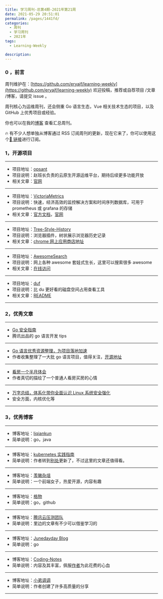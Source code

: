 ```yaml
---
title: 学习周刊-总第4期-2021年第21周
date: 2021-05-29 20:51:01
permalink: /pages/1441fd/
categories:
  - 周刊
  - 学习周刊
  - 2021年
tags:
  - Learning-Weekly

description:
---
```


### 0 ，前言

周刊维护在：[https://github.com/eryajf/learning-weekly](https://github.com/eryajf/learning-weekly) 欢迎投稿，推荐或自荐项目 /文章 /博客，请提交 issue 。

周刊核心为运维周刊，还会侧重 Go 语言生态，Vue 相关技术生态的项目，以及 GitHub 上优秀项目或经验。

你也可以在我的[博客](https://wiki.eryajf.net/learning-weekly/) 查看汇总周刊。

🔥 有不少人想单独从博客通过 RSS 订阅周刊的更新，现在它来了，你可以使用这个[🔗 链接](https://wiki.eryajf.net/learning-weekly.xml)进行订阅。

### 1，开源项目

---

- 项目地址：[opsant](https://github.com/unixhot/opsant)
- 项目说明：赵班长负责的云原生开源运维平台，期待后续更多功能开放
- 相关文章：[官网](https://www.opsany.com/)

---

- 项目地址：[VictoriaMetrics](https://github.com/VictoriaMetrics/VictoriaMetrics)
- 项目说明：快速，经济高效的监控解决方案和时间序列数据库，可用于 prometheus 或 grafana 的存储
- 相关文章：[官方文档](https://docs.victoriametrics.com/)，[官网](https://victoriametrics.com/)

---

- 项目地址：[Tree-Style-History](https://github.com/tumuyan/Tree-Style-History)
- 项目说明：浏览器插件，树状展示浏览器历史记录
- 相关文章：[chrome 网上应用商店地址](https://chrome.google.com/webstore/detail/tree-style-history/khcenbpnhbeplojhaolbpldmoppicold)

---

- 项目地址：[AwesomeSearch](https://github.com/lockys/AwesomeSearch)
- 项目说明：网上各种 awesome 套娃式生长，这里可以搜索很多 awesome
- 相关文章：[在线访问](https://awesomelists.top/)

---

- 项目地址：[duf](https://github.com/muesli/duf)
- 项目说明：比 du 更好看的磁盘空间占用查看工具
- 相关文章：[README](https://github.com/muesli/duf/blob/master/README.md)

---

### 2，优秀文章

---

- [Go 安全指南](https://github.com/Tencent/secguide/blob/main/Go%E5%AE%89%E5%85%A8%E6%8C%87%E5%8D%97.md)
- 腾讯出品的 go 语言开发 tips

---

- [Go 语言优秀资源整理，为项目落地加速](https://cs.leops.cn/#/)
- 作者收集整理了一大批 go 语言项目，值得关注，[开源地址](https://github.com/shockerli/go-awesome)

---

- [看房一个半月体会](https://mp.weixin.qq.com/s/RUGMOMqC8y_B0fMV4ayiBQ)
- 作者真切的描绘了一个普通人看房买房的心情

---

- [万字总结，体系化带你全面认识 Linux 系统安全强化](https://mp.weixin.qq.com/s/r2uCYZt5aEYecXcwDvmeEQ)
- 安全方面，内核优化等

---

### 3，优秀博客

---

- 博客地址：[liqiankun](https://qiankunli.github.io/)
- 简单说明：go，java

---

- 博客地址：[kubernetes 实践指南](https://k8s.imroc.io/)
- 简单说明：作者转到[别处](https://imroc.cc/k8s/best-practice/)更新了，不过这里的文章还值得看。

---

- 博客地址：[羡辙杂俎](http://zhangwenli.com/)
- 简单说明：一个前端女子，热爱开源，内容有趣

---

- 博客地址：[格物](https://shockerli.net/)
- 简单说明：go，github

---

- 博客地址：[腾讯云压测团队](https://cloud.tencent.com/developer/team/pressuretestteam)
- 简单说明：里边的文章有不少可以借鉴学习的

---

- 博客地址：[Junedayday Blog](http://junes.tech/)
- 简单说明：go

---

- 博客地址：[Coding-Notes](https://notes.abelsu7.top/#/)
- 简单说明：内容及其丰富，佩服[作者](https://abelsu7.top/)为此花费的心血

---

- 博客地址：[小弟调调](https://wangchujiang.com/)
- 简单说明：作者创建了许多高质量的分享

---

